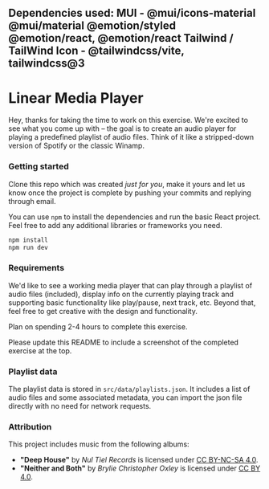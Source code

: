 Dependencies used:
MUI - @mui/icons-material @mui/material @emotion/styled @emotion/react, @emotion/react 
Tailwind / TailWind Icon - @tailwindcss/vite, tailwindcss@3    
------------------------------------------------------------------------------
# Linear Media Player

Hey, thanks for taking the time to work on this exercise. We're excited to see what you come up with –
the goal is to create an audio player for playing a predefined playlist of audio files. Think of it
like a stripped-down version of Spotify or the classic Winamp.

### Getting started

Clone this repo which was created _just for you_, make it yours and let us know once the project is complete by pushing
your commits and replying through email. 

You can use `npm` to install the dependencies and run the basic React project. Feel free to add any additional libraries 
or frameworks you need.

```bash
npm install
npm run dev
```

### Requirements

We'd like to see a working media player that can play through a playlist of audio files (included), display info on the
currently playing track and supporting basic functionality like play/pause, next track, etc. Beyond that, feel free to get
creative with the design and functionality.

Plan on spending 2-4 hours to complete this exercise.

Please update this README to include a screenshot of the completed exercise at the top.

### Playlist data

The playlist data is stored in `src/data/playlists.json`. It includes a list of audio files and some associated metadata,
you can import the json file directly with no need for network requests.

### Attribution

This project includes music from the following albums:

- **"Deep House"** by _Nul Tiel Records_ is licensed under [CC BY-NC-SA 4.0](https://creativecommons.org/licenses/by-nc-sa/4.0/).
- **"Neither and Both"** by _Brylie Christopher Oxley_ is licensed under [CC BY 4.0](https://creativecommons.org/licenses/by/4.0/).
